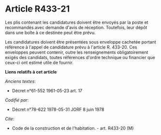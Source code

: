 # Article R433-21

Les plis contenant les candidatures doivent être envoyés par la poste et recommandés avec demande d'avis de réception.
Toutefois, leur dépôt dans une boîte à ce destinée peut être prévu.

Les candidatures doivent être présentées sous enveloppe cachetée portant référence à l'appel de candidature prévu à l'article
R. 433-20. Ces enveloppes peuvent contenir, outre les renseignements obligatoirement exigés des candidats, toutes références
d'ordre technique ou financier que ceux-ci ont estimé utile de fournir.

**Liens relatifs à cet article**

_Anciens textes_:

  - Décret n°61-552 1961-05-23 art. 17

_Codifié par_:

  - Décret n°78-622 1978-05-31 JORF 8 juin 1978

_Cite_:

  - Code de la construction et de l'habitation. - art. R433-20 (M)
